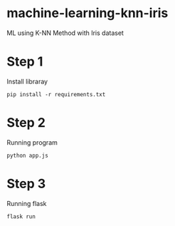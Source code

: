 # machine-learning-knn-iris
ML using K-NN Method with Iris dataset

# Step 1
Install libraray
``` 
pip install -r requirements.txt
```

# Step 2
Running program

```
python app.js
```

# Step 3
Running flask
```
flask run
```
